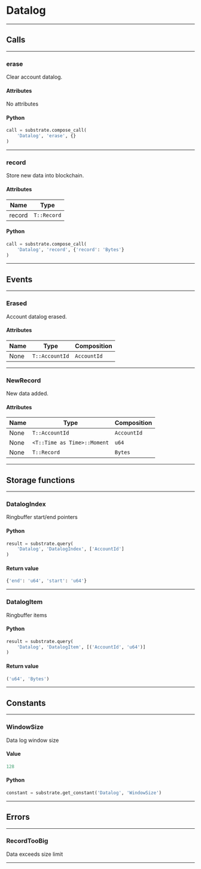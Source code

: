 
# Datalog

---------
## Calls

---------
### erase
Clear account datalog.
#### Attributes
No attributes

#### Python
```python
call = substrate.compose_call(
    'Datalog', 'erase', {}
)
```

---------
### record
Store new data into blockchain.
#### Attributes
| Name | Type |
| -------- | -------- | 
| record | `T::Record` | 

#### Python
```python
call = substrate.compose_call(
    'Datalog', 'record', {'record': 'Bytes'}
)
```

---------
## Events

---------
### Erased
Account datalog erased.
#### Attributes
| Name | Type | Composition
| -------- | -------- | -------- |
| None | `T::AccountId` | ```AccountId```

---------
### NewRecord
New data added.
#### Attributes
| Name | Type | Composition
| -------- | -------- | -------- |
| None | `T::AccountId` | ```AccountId```
| None | `<T::Time as Time>::Moment` | ```u64```
| None | `T::Record` | ```Bytes```

---------
## Storage functions

---------
### DatalogIndex
 Ringbuffer start/end pointers

#### Python
```python
result = substrate.query(
    'Datalog', 'DatalogIndex', ['AccountId']
)
```

#### Return value
```python
{'end': 'u64', 'start': 'u64'}
```
---------
### DatalogItem
 Ringbuffer items

#### Python
```python
result = substrate.query(
    'Datalog', 'DatalogItem', [('AccountId', 'u64')]
)
```

#### Return value
```python
('u64', 'Bytes')
```
---------
## Constants

---------
### WindowSize
 Data log window size
#### Value
```python
128
```
#### Python
```python
constant = substrate.get_constant('Datalog', 'WindowSize')
```
---------
## Errors

---------
### RecordTooBig
Data exceeds size limit

---------
